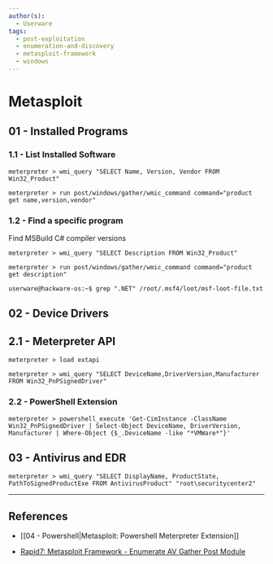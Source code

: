 ```yaml
---
author(s):
  - Userware
tags:
  - post-exploitation
  - enumeration-and-discovery
  - metasploit-framework
  - windows
---
```

# Metasploit

## 01 - Installed Programs

### 1.1 - List Installed Software

```
meterpreter > wmi_query "SELECT Name, Version, Vendor FROM Win32_Product"

meterpreter > run post/windows/gather/wmic_command command="product get name,version,vendor"
```

### 1.2 - Find a specific program

Find MSBuild C# compiler versions

```
meterpreter > wmi_query "SELECT Description FROM Win32_Product"

meterpreter > run post/windows/gather/wmic_command command="product get description"

userware@hackware-os:~$ grep ".NET" /root/.msf4/loot/msf-loot-file.txt
```

## 02 - Device Drivers

## 2.1 - Meterpreter API

```
meterpreter > load extapi

meterpreter > wmi_query "SELECT DeviceName,DriverVersion,Manufacturer FROM Win32_PnPSignedDriver"
```

### 2.2 - PowerShell Extension

```
meterpreter > powershell_execute 'Get-CimInstance -ClassName Win32_PnPSignedDriver | Select-Object DeviceName, DriverVersion, Manufacturer | Where-Object {$_.DeviceName -like "*VMWare*"}'
```

## 03 - Antivirus and EDR

```
meterpreter > wmi_query "SELECT DisplayName, ProductState, PathToSignedProductExe FROM AntivirusProduct" "root\securitycenter2"
```

---
## References

- [[04 - Powershell|Metasploit: Powershell Meterpreter Extension]]

- [Rapid7: Metasploit Framework - Enumerate AV Gather Post Module](https://github.com/rapid7/metasploit-framework/blob/master/documentation/modules/post/windows/gather/enum_av.md)